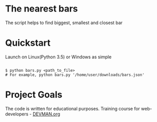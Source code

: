 # The nearest bars

The script helps to find biggest, smallest and closest bar

# Quickstart
Launch on Linux(Python 3.5) or Windows as simple

```#!bash

$ python bars.py <path_to_file>
# For example, python bars.py '/home/user/downloads/bars.json'
```

# Project Goals

The code is written for educational purposes. Training course for web-developers - [DEVMAN.org](https://devman.org)